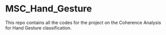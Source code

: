 # MSC_Hand_Gesture
This repo contains all the codes for the project on the Coherence Analysis for Hand Gesture classification.
